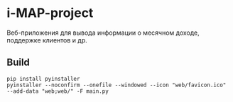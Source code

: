 # i-MAP-project

Веб-приложения для вывода информации о месячном доходе, поддержке клиентов и др.

## Build
```
pip install pyinstaller
pyinstaller --noconfirm --onefile --windowed --icon "web/favicon.ico" --add-data "web;web/" -F main.py
```
